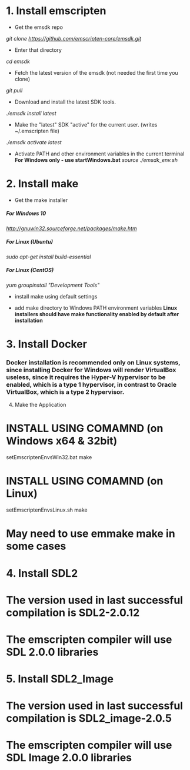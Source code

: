 # 1. Install emscripten

+ Get the emsdk repo

*git clone https://github.com/emscripten-core/emsdk.git*

+ Enter that directory

*cd emsdk*

+ Fetch the latest version of the emsdk (not needed the first time you clone)

*git pull*

+ Download and install the latest SDK tools.

*./emsdk install latest*

+ Make the "latest" SDK "active" for the current user. (writes ~/.emscripten file)

*./emsdk activate latest*

+ Activate PATH and other environment variables in the current terminal
**For Windows only - use startWindows.bat**
*source ./emsdk_env.sh*


# 2. Install make

+ Get the make installer

##### For Windows 10

*http://gnuwin32.sourceforge.net/packages/make.htm*

##### For Linux (Ubuntu)

*sudo apt-get install build-essential*

##### For Linux (CentOS)

*yum groupinstall "Development Tools"*

+ install make using default settings

+ add make directory to Windows PATH environment variables
**Linux installers should have make functionality enabled by default after installation**


# 3. Install Docker

### Docker installation is recommended only on Linux systems, since installing Docker for Windows will render VirtualBox useless, since it requires the Hyper-V hypervisor to be enabled, which is a type 1 hypervisor, in contrast to Oracle VirtualBox, which is a type 2 hypervisor.

4. Make the Application
# INSTALL USING COMAMND  (on Windows x64 & 32bit)
setEmscriptenEnvsWin32.bat
make
# INSTALL USING COMAMND  (on Linux)
setEmscriptenEnvsLinux.sh
make
# May need to use emmake make in some cases


# 4. Install SDL2

# The version used in last successful compilation is SDL2-2.0.12
# The emscripten compiler will use SDL 2.0.0 libraries


# 5. Install SDL2_Image

# The version used in last successful compilation is SDL2_image-2.0.5
# The emscripten compiler will use SDL Image 2.0.0 libraries
